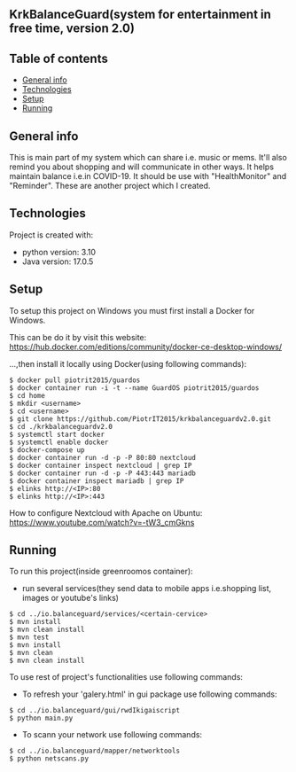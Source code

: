 ## KrkBalanceGuard(system for entertainment in free time, version 2.0)

## Table of contents
* [General info](#general-info)
* [Technologies](#technologies)
* [Setup](#setup)
* [Running](#running)

## General info
This is main part of my system which can share i.e. music or mems. It'll also remind you about shopping and will communicate in other ways. It helps maintain balance i.e.in COVID-19. It should be
use with "HealthMonitor" and "Reminder". These are another project which I created. 
	
## Technologies
Project is created with:
* python version: 3.10
* Java version: 17.0.5
	
## Setup
To setup this project on Windows you must first install a Docker for Windows.

This can be do it by visit this website: https://hub.docker.com/editions/community/docker-ce-desktop-windows/

...,then install it locally using Docker(using following commands):

```
$ docker pull piotrit2015/guardos
$ docker container run -i -t --name GuardOS piotrit2015/guardos
$ cd home
$ mkdir <username>
$ cd <username>
$ git clone https://github.com/PiotrIT2015/krkbalanceguardv2.0.git
$ cd ./krkbalanceguardv2.0
$ systemctl start docker
$ systemctl enable docker
$ docker-compose up
$ docker container run -d -p -P 80:80 nextcloud
$ docker container inspect nextcloud | grep IP
$ docker container run -d -p -P 443:443 mariadb
$ docker container inspect mariadb | grep IP
$ elinks http://<IP>:80
$ elinks http://<IP>:443  
```

How to configure Nextcloud with Apache on Ubuntu: https://www.youtube.com/watch?v=-tW3_cmGkns

## Running
To run this project(inside greenroomos container):
* run several services(they send data to mobile apps i.e.shopping list, images or youtube's links)

```
$ cd ../io.balanceguard/services/<certain-cervice>
$ mvn install
$ mvn clean install
$ mvn test
$ mvn install
$ mvn clean
$ mvn clean install
```

To use rest of project's functionalities use following commands:

* To refresh your 'galery.html' in gui package use following commands:

```
$ cd ../io.balanceguard/gui/rwdIkigaiscript
$ python main.py
```

* To scann your network use following commands:

```
$ cd ../io.balanceguard/mapper/networktools
$ python netscans.py
```


